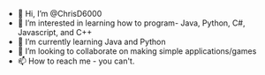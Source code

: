 - 👋 Hi, I’m @ChrisD6000
- 👀 I’m interested in learning how to program- Java, Python, C#, Javascript, and C++
- 🌱 I’m currently learning Java and Python
- 💞️ I’m looking to collaborate on making simple applications/games
- 📫 How to reach me - you can't.

<!---
ChrisD6000/ChrisD6000 is a ✨ special ✨ repository because its `README.md` (this file) appears on your GitHub profile.
You can click the Preview link to take a look at your changes.
--->
